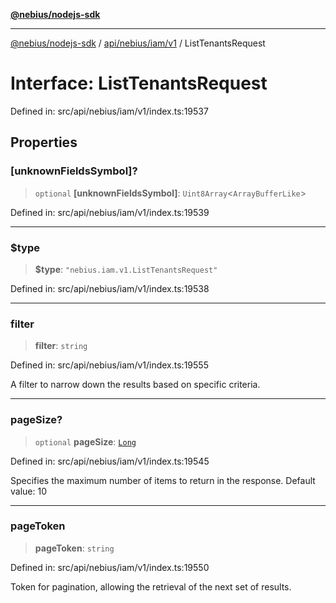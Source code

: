 [**@nebius/nodejs-sdk**](../../../../../README.md)

---

[@nebius/nodejs-sdk](../../../../../README.md) / [api/nebius/iam/v1](../README.md) / ListTenantsRequest

# Interface: ListTenantsRequest

Defined in: src/api/nebius/iam/v1/index.ts:19537

## Properties

### \[unknownFieldsSymbol\]?

> `optional` **\[unknownFieldsSymbol\]**: `Uint8Array`\<`ArrayBufferLike`\>

Defined in: src/api/nebius/iam/v1/index.ts:19539

---

### $type

> **$type**: `"nebius.iam.v1.ListTenantsRequest"`

Defined in: src/api/nebius/iam/v1/index.ts:19538

---

### filter

> **filter**: `string`

Defined in: src/api/nebius/iam/v1/index.ts:19555

A filter to narrow down the results based on specific criteria.

---

### pageSize?

> `optional` **pageSize**: [`Long`](../../../../../runtime/protos/core/classes/Long.md)

Defined in: src/api/nebius/iam/v1/index.ts:19545

Specifies the maximum number of items to return in the response.
Default value: 10

---

### pageToken

> **pageToken**: `string`

Defined in: src/api/nebius/iam/v1/index.ts:19550

Token for pagination, allowing the retrieval of the next set of results.
